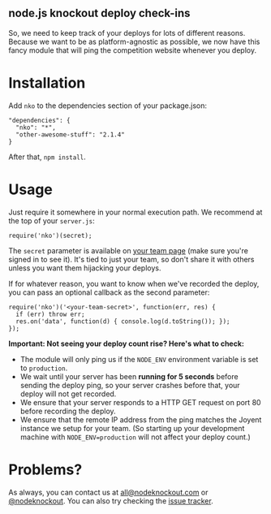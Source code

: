 node.js knockout deploy check-ins
---------------------------------

So, we need to keep track of your deploys for lots of different reasons.
Because we want to be as platform-agnostic as possible, we now have this fancy
module that will ping the competition website whenever you deploy.

Installation
============

Add `nko` to the dependencies section of your package.json:

    "dependencies": {
      "nko": "*",
      "other-awesome-stuff": "2.1.4"
    }

After that, `npm install`.

Usage
=====

Just require it somewhere in your normal execution path. We recommend at the
top of your `server.js`:

    require('nko')(secret);

The `secret` parameter is available on [your team page] (make sure you're
signed in to see it). It's tied to just your team, so don't share it with
others unless you want them hijacking your deploys.

If for whatever reason, you want to know when we've recorded the deploy, you
can pass an optional callback as the second parameter:

    require('nko')('<your-team-secret>', function(err, res) {
      if (err) throw err;
      res.on('data', function(d) { console.log(d.toString()); });
    });

__Important: Not seeing your deploy count rise? Here's what to check:__

* The module will only ping us if the `NODE_ENV` environment
  variable is set to `production`.
* We wait until your server has been __running for 5 seconds__ before sending
  the deploy ping, so your server crashes before that, your deploy will not
  get recorded.
* We ensure that your server responds to a HTTP GET request on port 80 before
  recording the deploy.
* We ensure that the remote IP address from the ping matches the Joyent
  instance we setup for your team. (So starting up your development machine
  with `NODE_ENV=production` will not affect your deploy count.)

Problems?
=========

As always, you can contact us at [all@nodeknockout.com] or [@nodeknockout].
You can also try checking the [issue tracker].

[your team page]: http://nodeknockout.com/teams/mine
[all@nodeknockout.com]: mailto:all@nodeknockout.com
[@nodeknockout]: http://twitter.com/nodeknockout
[issue tracker]: https://github.com/nko2/website/issues
